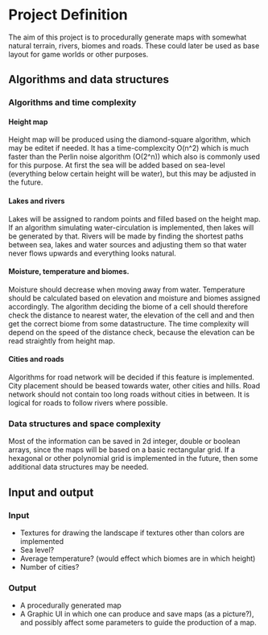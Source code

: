 # Project Definition

The aim of this project is to procedurally generate maps with somewhat natural terrain, rivers, biomes and roads. These could later be used as base layout for game worlds or other purposes. 


## Algorithms and data structures

### Algorithms and time complexity

#### Height map

Height map will be produced using the diamond-square algorithm, which may be editet if needed. It has a time-complexcity O(n^2) which is much faster than the Perlin noise algorithm (O(2^n)) which also is commonly used for this purpose. At first the sea will be added based on sea-level (everything below certain height will be water), but this may be adjusted in the future.

#### Lakes and rivers

Lakes will be assigned to random points and filled based on the height map. If an algorithm simulating water-circulation is implemented, then lakes will be generated by that. Rivers will be made by finding the shortest paths between sea, lakes and water sources and adjusting them so that water never flows upwards and everything looks natural.

#### Moisture, temperature and biomes.

Moisture should decrease when moving away from water. Temperature should be calculated based on elevation and moisture and biomes assigned accordingly. The algorithm deciding the biome of a cell should therefore check the distance to nearest water, the elevation of the cell and and then get the correct biome from some datastructure. The time complexity will depend on the speed of the distance check, because the elevation can be read straightly from height map. 

#### Cities and roads

Algorithms for road network will be decided if this feature is implemented. City placement should be beased towards water, other cities and hills. Road network should not contain too long roads without cities in between. It is logical for roads to follow rivers where possible. 

### Data structures and space complexity

Most of the information can be saved in 2d integer, double or boolean arrays, since the maps will be based on a basic rectangular grid. If a hexagonal or other polynomial grid is implemented in the future, then some additional data structures may be needed. 

## Input and output

### Input

* Textures for drawing the landscape if textures other than colors are implemented
* Sea level?
* Average temperature? (would effect which biomes are in which height)
* Number of cities?

### Output
* A procedurally generated map
* A Graphic UI in which one can produce and save maps (as a picture?), and possibly affect some parameters to guide the production of a map.








